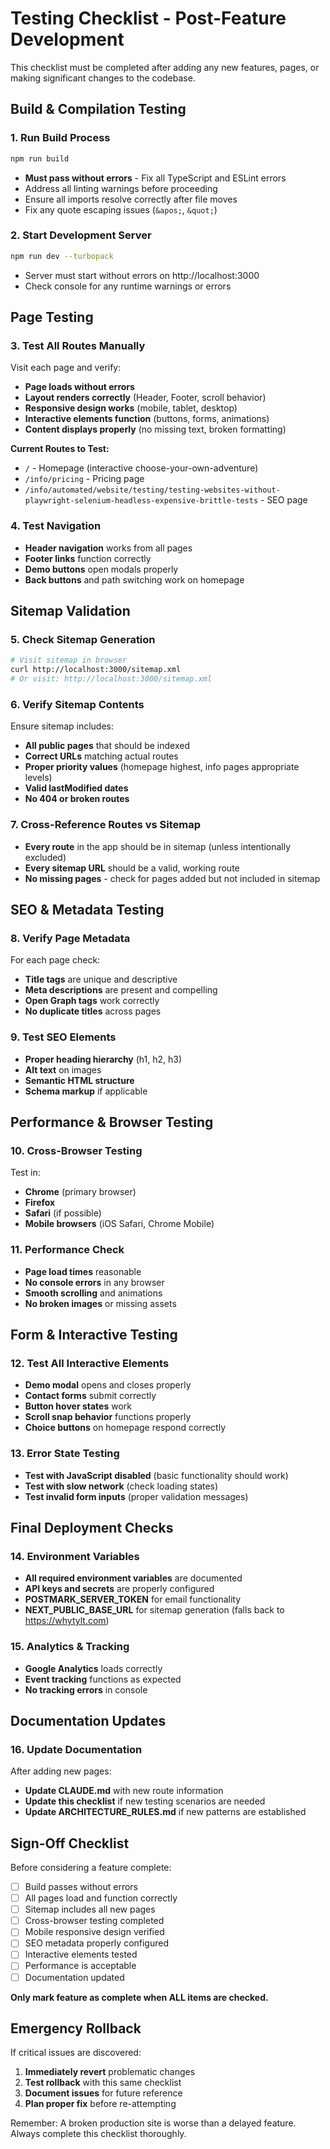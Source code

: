 # Testing Checklist - Post-Feature Development

This checklist must be completed after adding any new features, pages, or making significant changes to the codebase.

## Build & Compilation Testing

### 1. Run Build Process
```bash
npm run build
```
- **Must pass without errors** - Fix all TypeScript and ESLint errors
- Address all linting warnings before proceeding
- Ensure all imports resolve correctly after file moves
- Fix any quote escaping issues (`&apos;`, `&quot;`)

### 2. Start Development Server
```bash
npm run dev --turbopack
```
- Server must start without errors on http://localhost:3000
- Check console for any runtime warnings or errors

## Page Testing

### 3. Test All Routes Manually
Visit each page and verify:
- **Page loads without errors**
- **Layout renders correctly** (Header, Footer, scroll behavior)
- **Responsive design works** (mobile, tablet, desktop)
- **Interactive elements function** (buttons, forms, animations)
- **Content displays properly** (no missing text, broken formatting)

**Current Routes to Test:**
- `/` - Homepage (interactive choose-your-own-adventure)
- `/info/pricing` - Pricing page
- `/info/automated/website/testing/testing-websites-without-playwright-selenium-headless-expensive-brittle-tests` - SEO page

### 4. Test Navigation
- **Header navigation** works from all pages
- **Footer links** function correctly
- **Demo buttons** open modals properly
- **Back buttons** and path switching work on homepage

## Sitemap Validation

### 5. Check Sitemap Generation
```bash
# Visit sitemap in browser
curl http://localhost:3000/sitemap.xml
# Or visit: http://localhost:3000/sitemap.xml
```

### 6. Verify Sitemap Contents
Ensure sitemap includes:
- **All public pages** that should be indexed
- **Correct URLs** matching actual routes
- **Proper priority values** (homepage highest, info pages appropriate levels)
- **Valid lastModified dates**
- **No 404 or broken routes**

### 7. Cross-Reference Routes vs Sitemap
- **Every route** in the app should be in sitemap (unless intentionally excluded)
- **Every sitemap URL** should be a valid, working route
- **No missing pages** - check for pages added but not included in sitemap

## SEO & Metadata Testing

### 8. Verify Page Metadata
For each page check:
- **Title tags** are unique and descriptive
- **Meta descriptions** are present and compelling
- **Open Graph tags** work correctly
- **No duplicate titles** across pages

### 9. Test SEO Elements
- **Proper heading hierarchy** (h1, h2, h3)
- **Alt text** on images
- **Semantic HTML structure**
- **Schema markup** if applicable

## Performance & Browser Testing

### 10. Cross-Browser Testing
Test in:
- **Chrome** (primary browser)
- **Firefox** 
- **Safari** (if possible)
- **Mobile browsers** (iOS Safari, Chrome Mobile)

### 11. Performance Check
- **Page load times** reasonable
- **No console errors** in any browser
- **Smooth scrolling** and animations
- **No broken images** or missing assets

## Form & Interactive Testing

### 12. Test All Interactive Elements
- **Demo modal** opens and closes properly
- **Contact forms** submit correctly
- **Button hover states** work
- **Scroll snap behavior** functions properly
- **Choice buttons** on homepage respond correctly

### 13. Error State Testing
- **Test with JavaScript disabled** (basic functionality should work)
- **Test with slow network** (check loading states)
- **Test invalid form inputs** (proper validation messages)

## Final Deployment Checks

### 14. Environment Variables
- **All required environment variables** are documented
- **API keys and secrets** are properly configured
- **POSTMARK_SERVER_TOKEN** for email functionality
- **NEXT_PUBLIC_BASE_URL** for sitemap generation (falls back to https://whytylt.com)

### 15. Analytics & Tracking
- **Google Analytics** loads correctly
- **Event tracking** functions as expected
- **No tracking errors** in console

## Documentation Updates

### 16. Update Documentation
After adding new pages:
- **Update CLAUDE.md** with new route information
- **Update this checklist** if new testing scenarios are needed
- **Update ARCHITECTURE_RULES.md** if new patterns are established

## Sign-Off Checklist

Before considering a feature complete:

- [ ] Build passes without errors
- [ ] All pages load and function correctly
- [ ] Sitemap includes all new pages
- [ ] Cross-browser testing completed
- [ ] Mobile responsive design verified
- [ ] SEO metadata properly configured
- [ ] Interactive elements tested
- [ ] Performance is acceptable
- [ ] Documentation updated

**Only mark feature as complete when ALL items are checked.**

## Emergency Rollback

If critical issues are discovered:
1. **Immediately revert** problematic changes
2. **Test rollback** with this same checklist
3. **Document issues** for future reference
4. **Plan proper fix** before re-attempting

Remember: A broken production site is worse than a delayed feature. Always complete this checklist thoroughly.